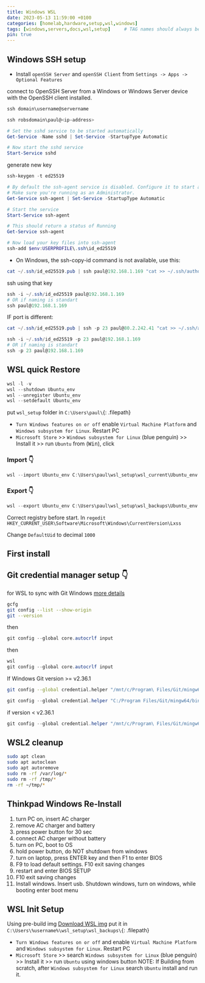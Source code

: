 ```yaml
---
title: Windows WSL
date: 2023-05-13 11:59:00 +0100
categories: [homelab,hardware,setup,wsl,windows]
tags: [windows,servers,docs,wsl,setup]     # TAG names should always be lowercase
pin: true
---
```


## Windows SSH setup

- Install `openSSH Server` and `openSSH Client` from `Settings -> Apps -> Optional Features`

connect to OpenSSH Server from a Windows or Windows Server device with the OpenSSH client installed.

```powershell
ssh domain\username@servername
```

```powershell
ssh robsdomain\paul@<ip-address>
```

```powershell
# Set the sshd service to be started automatically
Get-Service -Name sshd | Set-Service -StartupType Automatic

# Now start the sshd service
Start-Service sshd
```

generate new key

```powershell
ssh-keygen -t ed25519
``````

```powershell
# By default the ssh-agent service is disabled. Configure it to start automatically.
# Make sure you're running as an Administrator.
Get-Service ssh-agent | Set-Service -StartupType Automatic

# Start the service
Start-Service ssh-agent

# This should return a status of Running
Get-Service ssh-agent

# Now load your key files into ssh-agent
ssh-add $env:USERPROFILE\.ssh\id_ed25519
```

- On Windows, the ssh-copy-id command is not available, use this:

```powershell
cat ~/.ssh/id_ed25519.pub | ssh paul@192.168.1.169 "cat >> ~/.ssh/authorized_keys"
```

ssh using that key

```powershell
ssh -i ~/.ssh/id_ed25519 paul@192.168.1.169
# OR if naming is standart
ssh paul@192.168.1.169
```

IF port is different:

```powershell
cat ~/.ssh/id_ed25519.pub | ssh -p 23 paul@80.2.242.41 "cat >> ~/.ssh/authorized_keys"
```

```powershell
ssh -i ~/.ssh/id_ed25519 -p 23 paul@192.168.1.169
# OR if naming is standart
ssh -p 23 paul@192.168.1.169
```

## WSL quick Restore

```powershell
wsl -l -v
wsl --shutdown Ubuntu_env
wsl --unregister Ubuntu_env
wsl --setdefault Ubuntu_env
```

put `wsl_setup` folder in `C:\Users\paul\`{: .filepath}

- `Turn Windows features on or off` enable `Virtual Machine Platform` and `Windows subsystem for Linux`. Restart PC
- `Microsoft Store` >> `Windows subsystem for Linux` (blue penguin) >> Install it >> run `Ubuntu` from (<kbd>Win</kbd>), click

### Import  👇

```powershell
wsl --import Ubuntu_env C:\Users\paul\wsl_setup\wsl_current\Ubuntu_env C:\Users\paul\wsl_setup\wsl_backups\Ubuntu_env_backup.tar --version 2
```

### Export  👇

```powershell
wsl --export Ubuntu_env C:\Users\paul\wsl_setup\wsl_backups\Ubuntu_env.tar
```

Correct registry before start. In `regedit` `HKEY_CURRENT_USER\Software\Microsoft\Windows\CurrentVersion\Lxss`

Change `DefaultUid` to decimal `1000`

## First install




## Git credential manager setup  👇

for WSL to sync with Git Windows [more details](https://learn.microsoft.com/en-gb/windows/wsl/tutorials/wsl-git)

```bash
gcfg
git config --list --show-origin
git --version
```

then

```powershell
git config --global core.autocrlf input
```

then

```powershell
wsl
git config --global core.autocrlf input
```

If Windows Git version >= v2.36.1

```bash
git config --global credential.helper "/mnt/c/Program\ Files/Git/mingw64/bin/git-credential-manager-core.exe"
```

```powershell
git config --global credential.helper "C:/Program Files/Git/mingw64/bin/git-credential-manager-core.exe"
```

if version < v2.36.1

```powershell
git config --global credential.helper "/mnt/c/Program\ Files/Git/mingw64/libexec/git-core/git-credential-manager.exe"
```

## WSL2 cleanup

```bash
sudo apt clean
sudo apt autoclean
sudo apt autoremove
sudo rm -rf /var/log/*
sudo rm -rf /tmp/*
rm -rf ~/tmp/*
```

## Thinkpad Windows Re-Install

1. turn PC on, insert AC charger
2. remove AC charger and battery
3. press power button for 30 sec
4. connect AC charger without battery
5. turn on PC, boot to OS
6. hold power button, do NOT shutdown from windows
7. turn on laptop, press ENTER key and then F1 to enter BIOS
8. F9 to load default settings. F10 exit saving changes
10. restart and enter BIOS SETUP
11. F10 exit saving changes
12. Install windows. Insert usb. Shutdown windows, turn on windows, while booting enter boot menu

## WSL Init Setup

Using pre-build img [Download WSL img](https://transfer.pcloud.com/download.html?code=5ZvjJsVZEd13dGNIorzZMIdIZubCBc56QDWVQoVxBnQ26w8TzFFUV)
put it in `C:\Users\%username%\wsl_setup\wsl_backups\`{: .filepath}

- `Turn Windows features on or off` and enable `Virtual Machine Platform` and `Windows subsystem for Linux`. Restart PC
- `Microsoft Store` >> search `Windows subsystem for Linux` (blue penguin) >> Install it >> run `Ubuntu` using windows button
NOTE: If Building from scratch, after `Windows subsystem for Linux` search `Ubuntu` install and run it.